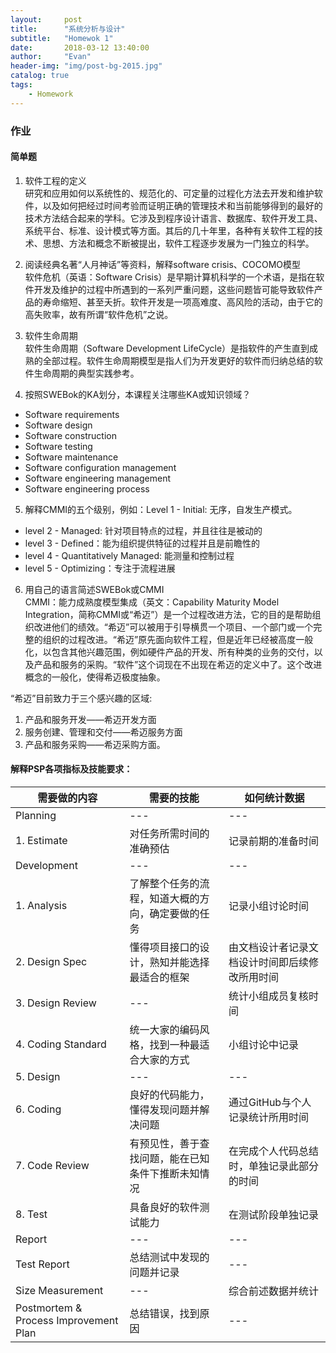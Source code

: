 ```yaml
---
layout:     post
title:      "系统分析与设计"
subtitle:   "Homewok 1"
date:       2018-03-12 13:40:00
author:     "Evan"
header-img: "img/post-bg-2015.jpg"
catalog: true
tags:
    - Homework
---
```


### 作业
#### 简单题
1. 软件工程的定义  
研究和应用如何以系统性的、规范化的、可定量的过程化方法去开发和维护软件，以及如何把经过时间考验而证明正确的管理技术和当前能够得到的最好的技术方法结合起来的学科。它涉及到程序设计语言、数据库、软件开发工具、系统平台、标准、设计模式等方面。其后的几十年里，各种有关软件工程的技术、思想、方法和概念不断被提出，软件工程逐步发展为一门独立的科学。
2. 阅读经典名著“人月神话”等资料，解释software crisis、COCOMO模型  
软件危机（英语：Software Crisis）是早期计算机科学的一个术语，是指在软件开发及维护的过程中所遇到的一系列严重问题，这些问题皆可能导致软件产品的寿命缩短、甚至夭折。软件开发是一项高难度、高风险的活动，由于它的高失败率，故有所谓“软件危机”之说。


3. 软件生命周期  
软件生命周期（Software Development LifeCycle）是指软件的产生直到成熟的全部过程。软件生命周期模型是指人们为开发更好的软件而归纳总结的软件生命周期的典型实践参考。  
4. 按照SWEBok的KA划分，本课程关注哪些KA或知识领域？  
- Software requirements
- Software design
- Software construction
- Software testing
- Software maintenance
- Software configuration management
- Software engineering management
- Software engineering process
5. 解释CMMI的五个级别，例如：Level 1 - Initial: 无序，自发生产模式。   
- level 2 - Managed: 针对项目特点的过程，并且往往是被动的
- level 3 - Defined：能为组织提供特征的过程并且是前瞻性的
- level 4 - Quantitatively Managed: 能测量和控制过程
- level 5 - Optimizing：专注于流程进展
6. 用自己的语言简述SWEBok或CMMI  
CMMI：能力成熟度模型集成（英文：Capability Maturity Model Integration，简称CMMI或“希迈”）是一个过程改进方法，它的目的是帮助组织改进他们的绩效。“希迈”可以被用于引导横贯一个项目、一个部门或一个完整的组织的过程改进。“希迈”原先面向软件工程，但是近年已经被高度一般化，以包含其他兴趣范围，例如硬件产品的开发、所有种类的业务的交付，以及产品和服务的采购。“软件”这个词现在不出现在希迈的定义中了。这个改进概念的一般化，使得希迈极度抽象。

“希迈”目前致力于三个感兴趣的区域:
1. 产品和服务开发——希迈开发方面
2. 服务创建、管理和交付——希迈服务方面
3. 产品和服务采购——希迈采购方面。

#### 解释PSP各项指标及技能要求：
|需要做的内容|需要的技能|如何统计数据|
|-------------|-------------|-------------|
|Planning|---|---|
| 1. Estimate|对任务所需时间的准确预估|记录前期的准备时间|
|Development|---|---|
| 1. Analysis|了解整个任务的流程，知道大概的方向，确定要做的任务|记录小组讨论时间|
| 2. Design Spec|懂得项目接口的设计，熟知并能选择最适合的框架|由文档设计者记录文档设计时间即后续修改所用时间|
| 3. Design Review|---|统计小组成员复核时间|
| 4. Coding Standard|统一大家的编码风格，找到一种最适合大家的方式|小组讨论中记录|
| 5. Design|---|---|
| 6. Coding|良好的代码能力，懂得发现问题并解决问题|通过GitHub与个人记录统计所用时间|
| 7. Code Review|有预见性，善于查找问题，能在已知条件下推断未知情况|在完成个人代码总结时，单独记录此部分的时间|
| 8. Test|具备良好的软件测试能力|在测试阶段单独记录|
|Report|---|---|
|Test Report|总结测试中发现的问题并记录|---|
|Size Measurement|---|综合前述数据并统计|
|Postmortem & Process Improvement Plan|总结错误，找到原因|---|
